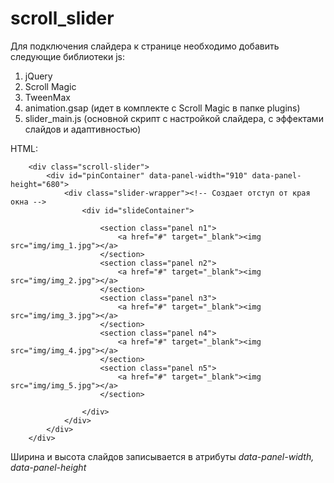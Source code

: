 # scroll_slider
Для подключения слайдера к странице необходимо добавить следующие библиотеки js:<br />
1. jQuery <br />
2. Scroll Magic <br />
3. TweenMax <br />
4. animation.gsap (идет в комплекте с Scroll Magic в папке plugins) <br />
5. slider_main.js (основной скрипт с настройкой слайдера, с эффектами слайдов и адаптивностью) <br />

HTML:

```
    <div class="scroll-slider">
        <div id="pinContainer" data-panel-width="910" data-panel-height="680">
            <div class="slider-wrapper"><!-- Создает отступ от края окна -->
                <div id="slideContainer">

                    <section class="panel n1">
                        <a href="#" target="_blank"><img src="img/img_1.jpg"></a>
                    </section>
                    <section class="panel n2">
                        <a href="#" target="_blank"><img src="img/img_2.jpg"></a>
                    </section>
                    <section class="panel n3">
                        <a href="#" target="_blank"><img src="img/img_3.jpg"></a>
                    </section>
                    <section class="panel n4">
                        <a href="#" target="_blank"><img src="img/img_4.jpg"></a>
                    </section>
                    <section class="panel n5">
                        <a href="#" target="_blank"><img src="img/img_5.jpg"></a>
                    </section>
          
                </div>
            </div>
        </div>
    </div>
```

Ширина и высота слайдов записывается в атрибуты _data-panel-width, data-panel-height_ <br />
